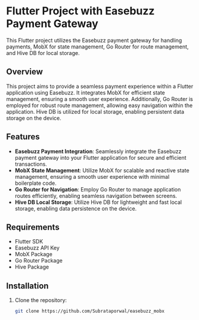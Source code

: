 # Flutter Project with Easebuzz Payment Gateway

This Flutter project utilizes the Easebuzz payment gateway for handling payments, MobX for state management, Go Router for route management, and Hive DB for local storage.

## Overview

This project aims to provide a seamless payment experience within a Flutter application using Easebuzz. It integrates MobX for efficient state management, ensuring a smooth user experience. Additionally, Go Router is employed for robust route management, allowing easy navigation within the application. Hive DB is utilized for local storage, enabling persistent data storage on the device.

## Features

- **Easebuzz Payment Integration**: Seamlessly integrate the Easebuzz payment gateway into your Flutter application for secure and efficient transactions.
- **MobX State Management**: Utilize MobX for scalable and reactive state management, ensuring a smooth user experience with minimal boilerplate code.
- **Go Router for Navigation**: Employ Go Router to manage application routes efficiently, enabling seamless navigation between screens.
- **Hive DB Local Storage**: Utilize Hive DB for lightweight and fast local storage, enabling data persistence on the device.

## Requirements

- Flutter SDK
- Easebuzz API Key
- MobX Package
- Go Router Package
- Hive Package

## Installation

1. Clone the repository:

   ```bash
   git clone https://github.com/Subrataporwal/easebuzz_mobx
